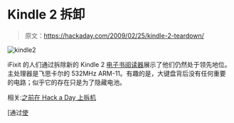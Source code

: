 # Kindle 2 拆卸

> 原文：<https://hackaday.com/2009/02/25/kindle-2-teardown/>

![kindle2](img/67276a92b286c9c09105088636922004.png "kindle2")

iFixit 的人们通过拆除新的 Kindle 2 [电子书阅读器](http://www.mahalo.com/EBook "EBook - Mahalo")展示了他们仍然处于领先地位。主处理器是飞思卡尔的 532MHz ARM-11。有趣的是，大键盘背后没有任何重要的电路；似乎它的存在只是为了隐藏电池。

相关:[之前在 Hack a Day 上拆机](http://hackaday.com/tag/teardown/)

[通过[使](http://blog.makezine.com/archive/2009/02/kindle_2_taken_apart.html "MAKE: Blog: Kindle 2 taken apart")